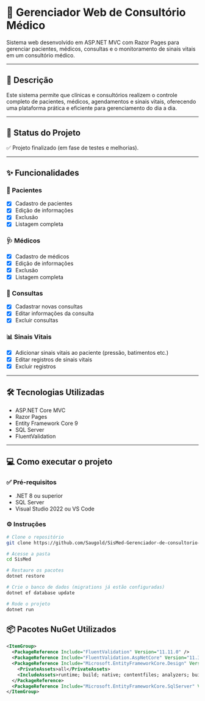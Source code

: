 # 🏥 Gerenciador Web de Consultório Médico

Sistema web desenvolvido em ASP.NET MVC com Razor Pages para gerenciar pacientes, médicos, consultas e o monitoramento de sinais vitais em um consultório médico.

---

## 📌 Descrição

Este sistema permite que clínicas e consultórios realizem o controle completo de pacientes, médicos, agendamentos e sinais vitais, oferecendo uma plataforma prática e eficiente para gerenciamento do dia a dia.

---

## 🚧 Status do Projeto

✅ Projeto finalizado (em fase de testes e melhorias).

---

## ✨ Funcionalidades

### 👤 Pacientes
- [x] Cadastro de pacientes
- [x] Edição de informações
- [x] Exclusão
- [x] Listagem completa

### 🩺 Médicos
- [x] Cadastro de médicos
- [x] Edição de informações
- [x] Exclusão
- [x] Listagem completa

### 📅 Consultas
- [x] Cadastrar novas consultas
- [x] Editar informações da consulta
- [x] Excluir consultas

### 📊 Sinais Vitais
- [x] Adicionar sinais vitais ao paciente (pressão, batimentos etc.)
- [x] Editar registros de sinais vitais
- [x] Excluir registros

---

## 🛠️ Tecnologias Utilizadas

- ASP.NET Core MVC
- Razor Pages
- Entity Framework Core 9
- SQL Server
- FluentValidation

---
## 💻 Como executar o projeto

### ✅ Pré-requisitos

- .NET 8 ou superior
- SQL Server
- Visual Studio 2022 ou VS Code

### ⚙️ Instruções

```bash
# Clone o repositório
git clone https://github.com/Saugold/SisMed-Gerenciador-de-consultorio-medico.git

# Acesse a pasta
cd SisMed

# Restaure os pacotes
dotnet restore

# Crie o banco de dados (migrations já estão configuradas)
dotnet ef database update

# Rode o projeto
dotnet run
```
## 📦 Pacotes NuGet Utilizados

```xml
<ItemGroup>
  <PackageReference Include="FluentValidation" Version="11.11.0" />
  <PackageReference Include="FluentValidation.AspNetCore" Version="11.3.0" />
  <PackageReference Include="Microsoft.EntityFrameworkCore.Design" Version="9.0.1">
    <PrivateAssets>all</PrivateAssets>
    <IncludeAssets>runtime; build; native; contentfiles; analyzers; buildtransitive</IncludeAssets>
  </PackageReference>
  <PackageReference Include="Microsoft.EntityFrameworkCore.SqlServer" Version="9.0.1" />
</ItemGroup>
